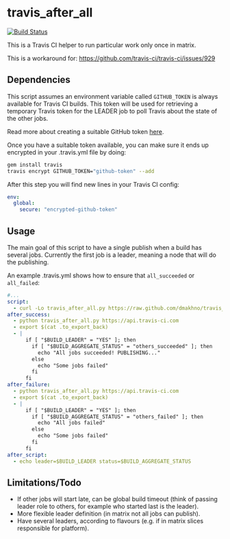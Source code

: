 travis_after_all
================

[![Build Status](https://travis-ci.org/dmakhno/travis_after_all.png?branch=master)](https://travis-ci.org/dmakhno/travis_after_all)

This is a Travis CI helper to run particular work only once in matrix.

This is a workaround for: https://github.com/travis-ci/travis-ci/issues/929


Dependencies
-------------
This script assumes an environment variable called `GITHUB_TOKEN` is always
available for Travis CI builds. This token will be used for retrieving a temporary
Travis token for the LEADER job to poll Travis about the state of the other
jobs.

Read more about creating a suitable GitHub token
[here](https://docs.travis-ci.com/user/github-oauth-scopes/#Travis-CI-for-Private-Projects).

Once you have a suitable token available, you can make sure it ends up
encrypted in your .travis.yml file by doing:

```bash
gem install travis
travis encrypt GITHUB_TOKEN="github-token" --add
```

After this step you will find new lines in your Travis CI config:

```yaml
env:
  global:
    secure: "encrypted-github-token"
```

Usage
------
The main goal of this script to have a single publish when a build has several jobs. Currently the first job is a leader, meaning a node that will do the publishing.

An example .travis.yml shows how to ensure that `all_succeeded` or `all_failed`:

```yaml
#...
script:
  - curl -Lo travis_after_all.py https://raw.github.com/dmakhno/travis_after_all/master/travis_after_all.py
after_success:
  - python travis_after_all.py https://api.travis-ci.com
  - export $(cat .to_export_back)
  - |
      if [ "$BUILD_LEADER" = "YES" ]; then
        if [ "$BUILD_AGGREGATE_STATUS" = "others_succeeded" ]; then
          echo "All jobs succeeded! PUBLISHING..."
        else
          echo "Some jobs failed"
        fi
      fi
after_failure:
  - python travis_after_all.py https://api.travis-ci.com
  - export $(cat .to_export_back)
  - |
      if [ "$BUILD_LEADER" = "YES" ]; then
        if [ "$BUILD_AGGREGATE_STATUS" = "others_failed" ]; then
          echo "All jobs failed"
        else
          echo "Some jobs failed"
        fi
      fi
after_script:
  - echo leader=$BUILD_LEADER status=$BUILD_AGGREGATE_STATUS
```

Limitations/Todo
----------------

- If other jobs will start late, can be global build timeout (think of passing leader role to others, for example who started last is the leader).
- More flexible leader definition (in matrix not all jobs can publish).
- Have several leaders, according to flavours (e.g. if in matrix slices responsible for platform).
